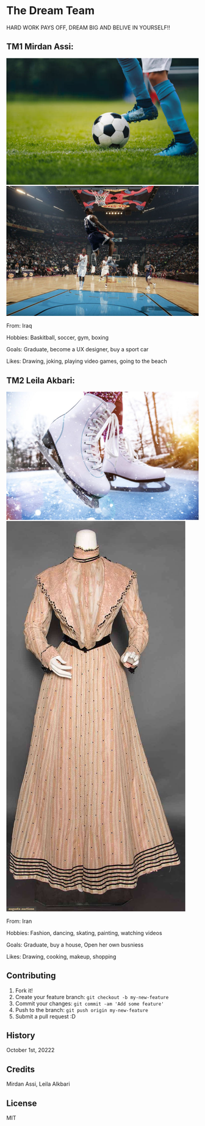 
 # The Dream Team


HARD WORK PAYS OFF, DREAM BIG AND BELIVE IN YOURSELF!!

## TM1 Mirdan Assi:
![alt text](soccer.jpg "Logo Title Text 1")
![alt text](baskitball.jpg "Logo Title Text 2")

From: Iraq

Hobbies: Baskitball, soccer, gym, boxing

Goals: Graduate, become a UX designer, buy a sport car

Likes: Drawing, joking, playing video games, going to the beach

## TM2 Leila Akbari:
![alt text](leila_skating.jpg "Logo Title Text 3")
![alt text](leila_fashion.jpg "Logo Title Text 4")

From: Iran

Hobbies: Fashion, dancing, skating, painting, watching videos

Goals: Graduate, buy a house, Open her own busniess

Likes: Drawing, cooking, makeup, shopping




## Contributing

1. Fork it!
2. Create your feature branch: `git checkout -b my-new-feature`
3. Commit your changes: `git commit -am 'Add some feature'`
4. Push to the branch: `git push origin my-new-feature`
5. Submit a pull request :D

## History

October 1st, 20222

## Credits

Mirdan Assi, Leila Alkbari

## License

MIT

